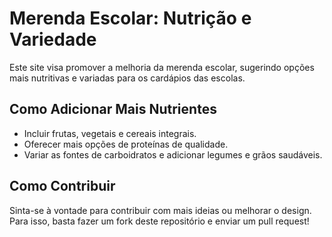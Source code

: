 # Merenda Escolar: Nutrição e Variedade

Este site visa promover a melhoria da merenda escolar, sugerindo opções mais nutritivas e variadas para os cardápios das escolas.

## Como Adicionar Mais Nutrientes

- Incluir frutas, vegetais e cereais integrais.
- Oferecer mais opções de proteínas de qualidade.
- Variar as fontes de carboidratos e adicionar legumes e grãos saudáveis.

## Como Contribuir

Sinta-se à vontade para contribuir com mais ideias ou melhorar o design. Para isso, basta fazer um fork deste repositório e enviar um pull request!
